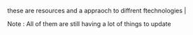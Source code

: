 these are resources and a appraoch to diffrent ftechnologies |

Note : All of them are still having a lot of things to update
